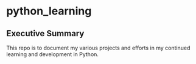 # python_learning

## Executive Summary
This repo is to document my various projects and efforts in my continued learning and development in Python.
